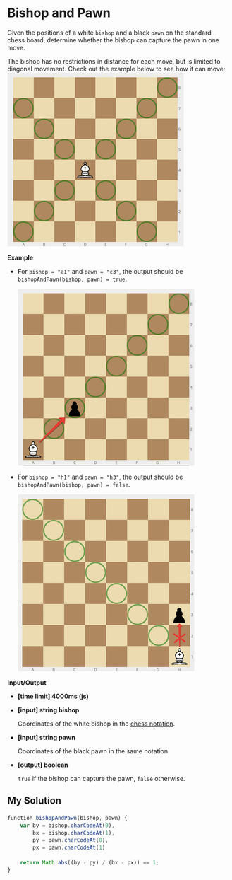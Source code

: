 # Bishop and Pawn
﻿Given the positions of a white `bishop` and a black `pawn` on the standard chess board, determine whether the bishop can capture the pawn in one move.

The bishop has no restrictions in distance for each move, but is limited to diagonal movement. Check out the example below to see how it can move:
![](images/bishop.jpg)

**Example**

*   For `bishop = "a1"` and `pawn = "c3"`, the output should be
    `bishopAndPawn(bishop, pawn) = true`.

    ![](images/ex1.jpg)

*   For `bishop = "h1"` and `pawn = "h3"`, the output should be
    `bishopAndPawn(bishop, pawn) = false`.

    ![](images/ex2.jpg)

**Input/Output**

*   **[time limit] 4000ms (js)**

*   **[input] string bishop**

    Coordinates of the white bishop in the [chess notation](keyword://chess-notation).

*   **[input] string pawn**

    Coordinates of the black pawn in the same notation.

*   **[output] boolean**

    `true` if the bishop can capture the pawn, `false` otherwise.


## My Solution
```javascript
﻿function bishopAndPawn(bishop, pawn) {
    var by = bishop.charCodeAt(0),
        bx = bishop.charCodeAt(1),
        py = pawn.charCodeAt(0),
        px = pawn.charCodeAt(1)
    
    return Math.abs((by - py) / (bx - px)) == 1;
}
​
```
